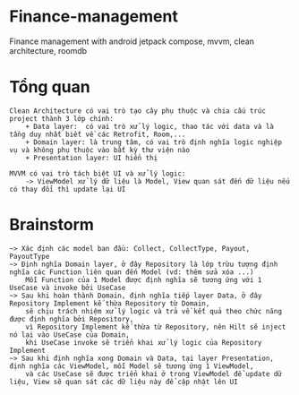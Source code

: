 # Finance-management
Finance management with android jetpack compose, mvvm, clean architecture, roomdb
# Tổng quan
    Clean Architecture có vai trò tạo cây phụ thuộc và chia cấu trúc project thành 3 lớp chính:
        + Data layer:  có vai trò xử lý logic, thao tác với data và là tầng duy nhất biết về các Retrofit, Room,...
        + Domain layer: là trung tâm, có vai trò định nghĩa logic nghiệp vụ và không phụ thuộc vào bất kỳ thư viện nào
        + Presentation layer: UI hiển thị 

    MVVM có vai trò tách biệt UI và xử lý logic:
        -> ViewModel xử lý dữ liệu là Model, View quan sát đến dữ liệu nếu có thay đổi thì update lại UI 
    
# Brainstorm
    ~> Xác định các model ban đầu: Collect, CollectType, Payout, PayoutType    
    ~> Định nghĩa Domain layer, ở đây Repository là lớp trừu tượng định nghĩa các Function liên quan đến Model (vd: thêm sửa xóa ...)
        Mỗi Function của 1 Model được định nghĩa sẽ tương ứng với 1 UseCase và invoke bởi UseCase 
    ~> Sau khi hoàn thành Domain, định nghĩa tiếp layer Data, ở đây Repository Implement kế thừa Repository từ Domain,
        sẽ chịu trách nhiệm xử lý logic và trả về kết quả theo chức năng được định nghĩa bởi Repository, 
        vì Repository Implement kế thừa từ Repository, nên Hilt sẽ inject nó lại vào UseCase của Domain, 
        khi UseCase invoke sẽ triển khai xử lý logic của Repository Implement
    ~> Sau khi định nghĩa xong Domain và Data, tại layer Presentation, định nghĩa các ViewModel, mỗi Model sẽ tương ứng 1 ViewModel,
        và các UseCase sẽ được triển khai ở trong ViewModel để update dữ liệu, View sẽ quan sát các dữ liệu này để cập nhật lên UI
     
